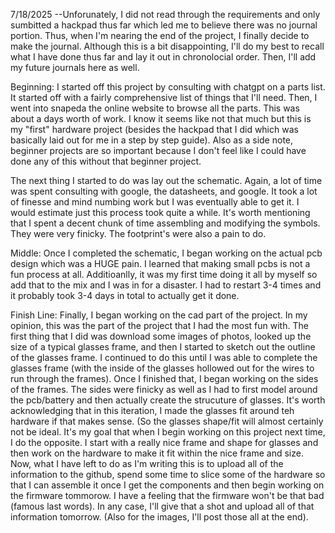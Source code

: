 7/18/2025
--Unforunately, I did not read through the requirements and only sumbitted a hackpad thus far which led me to believe there was no journal portion. Thus, when I'm nearing the end of the project, I finally decide to make the journal. 
Although this is a bit disappointing, I'll do my best to recall what I have done thus far and lay it out in chronolocial order. Then, I'll add my future journals here as well. 

Beginning:
I started off this project by consulting with chatgpt on a parts list. It started off with a fairly comprehensive list of things that I'll need. Then, I went into snapeda the online website to browse all the parts. This was about a days worth
of work. I know it seems like not that much but this is my "first" hardware project (besides the hackpad that I did which was basically laid out for me in a step by step guide). Also as a side note, beginner projects are so important because I 
don't feel like I could have done any of this without that beginner project.

The next thing I started to do was lay out the schematic. Again, a lot of time was spent consulting with google, the datasheets, and google. It took a lot of finesse and mind numbing work but I was eventually able to get it.
I would estimate just this process took quite a while. It's worth mentioning that I spent a decent chunk of time assembling and modifying the symbols. They were very finicky. The footprint's were also a pain to do.

Middle:
Once I completed the schematic, I began working on the actual pcb design which was a HUGE pain. I learned that making small pcbs is not a fun process at all. Additioanlly, it was my first time doing it all by myself so add that to the 
mix and I was in for a disaster. I had to restart 3-4 times and it probably took 3-4 days in total to actually get it done. 

Finish Line:
Finally, I began working on the cad part of the project. In my opinion, this was the part of the project that I had the most fun with. The first thing that I did was download some images of photos, looked up the
size of a typical glasses frame, and then I started to sketch out the outline of the glasses frame. I continued to do this until I was able to complete the glasses frame (with the inside of the glasses hollowed
out for the wires to run through the frames). Once I finished that, I began working on the sides of the frames. The sides were finicky as well as I had to first model around the pcb/battery and then actually create 
the strucuture of glasses. It's worth acknowledging that in this iteration, I made the glasses fit around teh hardware if that makes sense. (So the glasses shape/fit will almost certainly not be ideal. It's my goal 
that when I begin working on this project next time, I do the opposite. I start with a really nice frame and shape for glasses and then work on the hardware to make it fit within the nice frame and size. Now, what I have
left to do as I'm writing this is to upload all of the information to the github, spend some time to slice some of the hardware so that I can assemble it once I get the components and then begin working on the firmware tommorow. 
I have a feeling that the firmware won't be that bad (famous last words). In any case, I'll give that a shot and upload all of that information tomorrow. (Also for the images, I'll post those all at the end). 
